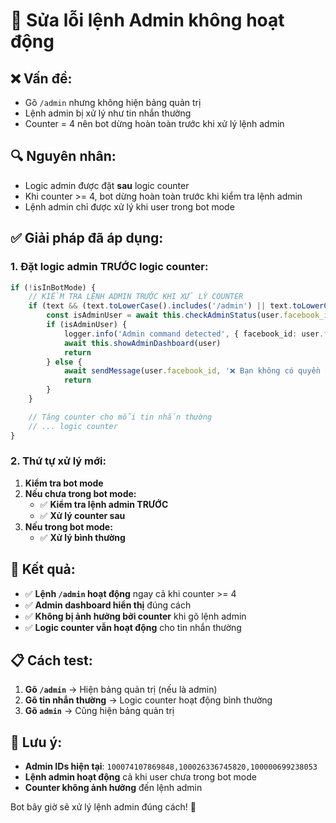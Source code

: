 # 🔧 Sửa lỗi lệnh Admin không hoạt động

## ❌ **Vấn đề:**
- Gõ `/admin` nhưng không hiện bảng quản trị
- Lệnh admin bị xử lý như tin nhắn thường
- Counter = 4 nên bot dừng hoàn toàn trước khi xử lý lệnh admin

## 🔍 **Nguyên nhân:**
- Logic admin được đặt **sau** logic counter
- Khi counter >= 4, bot dừng hoàn toàn trước khi kiểm tra lệnh admin
- Lệnh admin chỉ được xử lý khi user trong bot mode

## ✅ **Giải pháp đã áp dụng:**

### **1. Đặt logic admin TRƯỚC logic counter:**

```typescript
if (!isInBotMode) {
    // KIỂM TRA LỆNH ADMIN TRƯỚC KHI XỬ LÝ COUNTER
    if (text && (text.toLowerCase().includes('/admin') || text.toLowerCase().includes('admin'))) {
        const isAdminUser = await this.checkAdminStatus(user.facebook_id)
        if (isAdminUser) {
            logger.info('Admin command detected', { facebook_id: user.facebook_id })
            await this.showAdminDashboard(user)
            return
        } else {
            await sendMessage(user.facebook_id, '❌ Bạn không có quyền truy cập admin dashboard!')
            return
        }
    }

    // Tăng counter cho mỗi tin nhắn thường
    // ... logic counter
}
```

### **2. Thứ tự xử lý mới:**

1. **Kiểm tra bot mode**
2. **Nếu chưa trong bot mode:**
   - ✅ **Kiểm tra lệnh admin TRƯỚC**
   - ✅ **Xử lý counter sau**
3. **Nếu trong bot mode:**
   - ✅ **Xử lý bình thường**

## 🎯 **Kết quả:**

- ✅ **Lệnh `/admin` hoạt động** ngay cả khi counter >= 4
- ✅ **Admin dashboard hiển thị** đúng cách
- ✅ **Không bị ảnh hưởng bởi counter** khi gõ lệnh admin
- ✅ **Logic counter vẫn hoạt động** cho tin nhắn thường

## 📋 **Cách test:**

1. **Gõ `/admin`** → Hiện bảng quản trị (nếu là admin)
2. **Gõ tin nhắn thường** → Logic counter hoạt động bình thường
3. **Gõ `admin`** → Cũng hiện bảng quản trị

## 🚀 **Lưu ý:**

- **Admin IDs hiện tại**: `100074107869848,100026336745820,100000699238053`
- **Lệnh admin hoạt động** cả khi user chưa trong bot mode
- **Counter không ảnh hưởng** đến lệnh admin

Bot bây giờ sẽ xử lý lệnh admin đúng cách! 🎯
